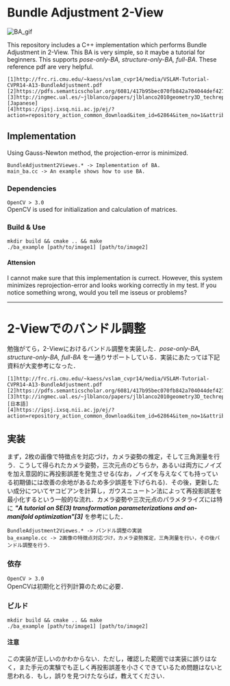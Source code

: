 # Bundle Adjustment 2-View

![BA_gif](https://github.com/cashiwamochi/SimpleBundleAdjustment/blob/master/gif/ba_with_text.gif "Sample")


This repository includes a C++ implementation which performs Bundle Adjustment in 2-View. This BA is very simple, so it maybe a tutorial for beginners. This supports *pose-only-BA, structure-only-BA, full-BA*.
These reference pdf are very helpful.

```
[1]http://frc.ri.cmu.edu/~kaess/vslam_cvpr14/media/VSLAM-Tutorial-CVPR14-A13-BundleAdjustment.pdf   
[2]https://pdfs.semanticscholar.org/6081/417b95bec070fb842a704044def427f8ef69.pdf   
[3]http://ingmec.ual.es/~jlblanco/papers/jlblanco2010geometry3D_techrep.pdf   
[Japanese]
[4]https://ipsj.ixsq.nii.ac.jp/ej/?action=repository_action_common_download&item_id=62864&item_no=1&attribute_id=1&file_no=1
```

## Implementation
Using Gauss-Newton method, the projection-error is minimized.

```
BundleAdjustment2Viewes.* -> Implementation of BA.
main_ba.cc -> An example shows how to use BA.
```

### Dependencies

```OpenCV > 3.0```   
OpenCV is used for initialization and calculation of matrices.


### Build & Use
```
mkdir build && cmake .. && make
./ba_example [path/to/image1] [path/to/image2]
```

#### Attension
I cannot make sure that this implementation is currect. However, this system minimizes reprojection-error and looks working correctly in my test. If you notice something wrong, would you tell me isseus or problems?

------
# 2-Viewでのバンドル調整

勉強がてら，2-Viewにおけるバンドル調整を実装した．*pose-only-BA, structure-only-BA, full-BA* を一通りサポートしている．実装にあたっては下記資料が大変参考になった．

```
[1]http://frc.ri.cmu.edu/~kaess/vslam_cvpr14/media/VSLAM-Tutorial-CVPR14-A13-BundleAdjustment.pdf   
[2]https://pdfs.semanticscholar.org/6081/417b95bec070fb842a704044def427f8ef69.pdf   
[3]http://ingmec.ual.es/~jlblanco/papers/jlblanco2010geometry3D_techrep.pdf   
[日本語]
[4]https://ipsj.ixsq.nii.ac.jp/ej/?action=repository_action_common_download&item_id=62864&item_no=1&attribute_id=1&file_no=1
```

## 実装
まず，2枚の画像で特徴点を対応づけ，カメラ姿勢の推定，そして三角測量を行う．こうして得られたカメラ姿勢，三次元点のどちらか，あるいは両方にノイズを加え意図的に再投影誤差を発生させる(なお，ノイズを与えなくても持っている初期値には改善の余地があるため多少誤差を下げられる)．その後，更新したい成分についてヤコビアンを計算し，ガウスニュートン法によって再投影誤差を最小化するという一般的な流れ．カメラ姿勢や三次元点のパラメタライズには特に ***"A tutorial on SE(3) transformation parameterizations and on-manifold optimization"[3]*** を参考にした．

```
BundleAdjustment2Viewes.* -> バンドル調整の実装
ba_example.cc -> 2画像の特徴点対応づけ，カメラ姿勢推定，三角測量を行い，その後バンドル調整を行う．
```

### 依存

```OpenCV > 3.0```   
OpenCVは初期化と行列計算のために必要．

### ビルド
```
mkdir build && cmake .. && make
./ba_example [path/to/image1] [path/to/image2]
```

#### 注意
この実装が正しいのかわからない．ただし，確認した範囲では実装に誤りはなく，また手元の実験でも正しく再投影誤差を小さくできているため問題はないと思われる．もし，誤りを見つけたならば，教えてください．

